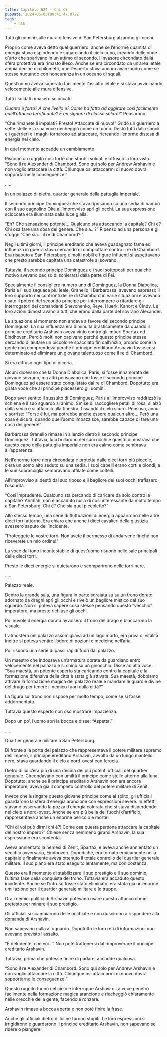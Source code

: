 ```yaml
---
title: Capitolo 624 - Chi è?
pubDate: 2024-06-05T08:41:47.972Z
tags:
    - htk
---
```


Tutti gli uomini sulle mura difensive di San Petersburg alzarono gli occhi.

Proprio come aveva detto quel guerriero, anche se l’enorme quantità di energia stava esplodendo e squarciando il cielo cupo, creando delle onde d’urto che sparivano in un attimo di secondo, l’invasore circondato dalla sfera protettiva era rimasto illeso. Anche se era circondato da un’area letale ampia decine di chilometri, quell’esperto stava ancora avanzando come se stesse nuotando con noncuranza in un oceano di squali.

Quest’uomo aveva superato facilmente l’assalto letale e si stava avvicinando velocemente alle mura difensive.

Tutti i soldati rimasero scioccati.

<em>Quanto è forte? A che livello è? Come ha fatto ad aggirare così facilmente quell’attacco terrificante? È un signore di classe solare?’</em> Pensarono.

“Che rimanete lì impalati? Presto! Attaccate di nuovo!” Gridò un guerriero a sette stelle e la sua voce riecheggiò come un tuono. Destò tutti dallo shock e i guerrieri e i maghi tornarono ad attaccare, ricreando l’enorme distesa di energia nel cielo.

In quel momento accadde un cambiamento.

Risuonò un ruggito così forte che stordì i soldati e offuscò la loro vista. “Sono il re Alexander di Chambord. Sono qui solo per Andrew Arshavin e non voglio attaccare la città. Chiunque osi attaccarmi di nuovo dovrà sopportarne le conseguenze!”

…..

In un palazzo di pietra, quartier generale della pattuglia imperiale.

Il secondo principe Dominguez che stava riposando su una sedia di bambù con il suo cagnolino Oka all’improvviso aprì gli occhi. La sua espressione scioccata era illuminata dalla luce gialla.

“Eh? Che sensazione potente… Qualcuno sta attaccando la capitale? Chi è? Chi osa fare una cosa del genere. Che sia…?” Ripensò ad una persona e gli sfuggì: “Che sia… il re di Chambord?!”

Negli ultimi giorni, il principe ereditario che aveva guadagnato fama ed influenza in guerra stava cercando di complottare contro il re di Chambord. Era risaputo a San Petersburg e molti nobili e figure influenti si aspettavano che presto sarebbe capitata una catastrofe al sovrano.

Tuttavia, il secondo principe Dominguez e i suoi sottoposti per qualche motivo avevano deciso di schierarsi dalla parte di Fei.

Specialmente il consigliere numero uno di Dominguez, la Donna Diabolica, Paris e il suo seguace più leale, Granello il Barbarossa; avevano espresso il loro supporto nei confronti del re di Chambord in varie situazioni e avevano usato il potere del secondo principe per interrompere o ritardare gli interrogatori dei comandanti Shevchenko, Reye, Huerk, Kanort e Cindy. Le loro azioni dimostravano a tutti che erano dalla parte del sovrano Alexander.

La situazione al momento non andava a favore del secondo principe Dominguez. La sua influenza era diminuita drasticamente da quando il principe ereditario Arshavin aveva vinto contro gli imperi Spartax ed Eindhoven.
Perciò molti non capivano perché questo principe stesse cercando di aiutare un piccolo re spacciato fin dall’inizio, proprio come la gente non comprendeva perché il principe ereditario Arshavin fosse così determinato ad eliminare un giovane talentuoso come il re di Chambord.

Si era diffuso ogni tipo di diceria.

Alcuni dicevano che la Donna Diabolica, Paris, si fosse innamorata del giovane sovrano, ma altri pensavano che fosse il secondo principe Dominguez ad essere stato conquistato dal re di Chambord. Dopotutto era girata voce che al principe piacessero gli uomini.

Dopo aver sentito il sussulto di Dominguez, Paris all’improvviso raddrizzò la schiena e il suo sguardo si animò. Smise di raccogliere petali di rosa, si alzò dalla sedia e si affacciò alla finestra, fissando il cielo scuro. Pensosa, annuì e sorrise: “Forse è lui, ma potrebbe anche essere qualcun altro… Però una cosa è sicura, quando quell’uomo impazzisce, sarebbe capace di fare una cosa del genere!”

Barbarossa Granello rimase in silenzio dietro il secondo principe Dominguez. Tuttavia, luci brillarono nei suoi occhi e questo dimostrava che questo capo della pattuglia imperiale non era calmo come sembrava all’apparenza.

Nell’enorme torre nera circondata e protetta dalle dieci torri più piccole, c’era un uomo alto seduto su una sedia. I suoi capelli erano corti e biondi, e le sue sopracciglia sembravano affilate come coltelli.

All’improvviso si destò dal suo riposo e il bagliore dei suoi occhi trafissero l’oscurità.

“Così imprudente. Qualcuno sta cercando di caricare da solo contro la capitale? Ahahah, non è accaduto nulla di così interessante da molto tempo a San Petersburg. Chi è? Che sia quel piccoletto?”

Allo stesso tempo, una serie di fluttuazioni di energia apparirono nelle altre dieci torri attorno. Era chiaro che anche i dieci cavalieri della giustizia avessero saputo dell’incidente.

“Proteggete le vostre torri! Non avete il permesso di andarvene finché non riceverete un mio ordine!”

La voce dal tono incontestabile di quest’uomo risuonò nelle sale principali delle dieci torri.

Presto le dieci energie si quietarono e scomparirono nelle torri nere.

…..

Palazzo reale.

Dentro la grande sala, una figura in parte sdraiata su su un trono dorato adornato da draghi aprì gli occhi e rivelò un bagliore mistico dal suo sguardo. Non si poteva sapere cosa stesse pensando questo “vecchio” imperatore, ma presto richiuse gli occhi.

Poi nuvole d’energia dorata avvolsero il trono del drago e bloccarono la visuale.

L’atmosfera nel palazzo assomigliava ad un lago morto, era priva di vitalità. Inoltre si poteva sentire l’odore di pozioni e medicine nell’aria.

Poi risuonò una serie di passi rapidi fuori dal palazzo.

Un maestro che indossava un’armatura dorata da guardiano entrò velocemente nel palazzo e si chinò su un ginocchio. Disse ad alta voce: “Sua maestà, un potente esperto sta caricando contro la capitale e la formazione difensiva della città è stata già attivata. Sua maestà, dobbiamo attivare la formazione magica del palazzo reale e mandare le guardie divine del drago per tenere il nemico fuori dalla città?”

La figura sul trono non rispose per molto tempo, come se si fosse addormentata.

Tuttavia questo esperto non osò mostrare impazienza.

Dopo un po’, l’uomo aprì la bocca e disse: “Aspetta.”

…..

Quartier generale militare a San Petersburg.

Di fronte alla porta del palazzo che rappresentava il potere militare supremo dell’impero, il principe ereditario Arshavin, avvolto da un lungo mantello nero, stava guardando il cielo a nord-ovest con ferocia.

Dietro di lui c’era più di una decina dei più potenti ufficiali del quartier generale. Circondavano con umiltà il principe come stelle attorno alla luna. Dopotutto, anche se il principe ereditario Arshavin non era ancora imperatore, aveva già il completo controllo del potere militare di Zenit.

Invece che lusingare questo giovane principe come al solito, gli ufficiali guardarono la sfera d’energia arancione con espressioni severe. In effetti, stavano osservando la pozza d’energia colorata che si stava disperdendo nel cielo a nord-ovest. Anche se era più bella dei fuochi d’artificio, rappresentava anche un enorme pericolo e morte!

“Chi di voi può dirmi chi è?! Come osa questa persona attaccare la capitale del nostro impero?” Chiese senza nemmeno girarsi Arshavin, la sua espressione era scontenta.

Aveva annientato la nemesi di Zenit, Spartax, e aveva anche annientato un vecchio avversario, Eindhoven. Dopodiché, era tornato eroicamente nella capitale e finalmente aveva ottenuto il totale controllo del quartier generale militare. Il suo piano era stato eseguito lentamente, ma con costanza.

Questo era il momento di stabilizzare il suo prestigio e il suo dominio, l’ultima fase della conquista del trono. Tuttavia era accaduto questo incidente. Anche se l’intruso fosse stato eliminato, era stata già un’enorme umiliazione per il quartier generale militare e le truppe.

Ora i nemici politici di Arshavin potevano usare questo attacco come pretesto per minare il suo prestigio.

Gli ufficiali si scambiarono delle occhiate e non riuscirono a rispondere alla domanda di Arshavin.

Non sapevano nulla al riguardo. Dopotutto le loro reti di informazioni non avevano previsto l’assalto.

“È deludente, che voi…” Non poté trattenersi dal rimproverare il principe ereditario Arshavin.

Tuttavia, prima che potesse finire di parlare, accadde qualcosa.

“Sono il re Alexander di Chambord. Sono qui solo per Andrew Arshavin e non voglio attaccare la città. Chiunque osi attaccarmi di nuovo dovrà sopportarne le conseguenze!”

Questo ruggito tuonò nel cielo e interruppe Arshavin. La voce penetrò facilmente nella formazione magica arancione e riecheggiò chiaramente nelle orecchie della gente, facendole ronzare.

Arshavin rimase a bocca aperta e non poté finire la frase.

Anche gli ufficiali dietro di lui ne furono stupiti. Le loro espressioni si irrigidirono e guardarono il principe ereditario Arshavin, non sapevano se ridere o piangere.



